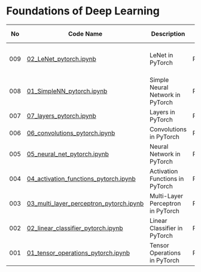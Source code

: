 # Foundations of Deep Learning

| No | Code Name | Description | Tech Stack | Done | Parent Folder | Comments | 
| -- | --------- | ----------- | ---------- | ---- | :------------ | :------- | 
| 009 | [02_LeNet_pytorch.ipynb](/02-Convolutional-Neural-Networks/02_LeNet_pytorch.ipynb) | LeNet in PyTorch | PyTorch | ⬜ | [02 Convolutional Neural Networks](/02-Convolutional-Neural-Networks) |  | 
| 008 | [01_SimpleNN_pytorch.ipynb](/02-Convolutional-Neural-Networks/01_SimpleNN_pytorch.ipynb) | Simple Neural Network in PyTorch | PyTorch | ✔️ | [02 Convolutional Neural Networks](/02-Convolutional-Neural-Networks) |  | 
| 007 | [07_layers_pytorch.ipynb](/01-Basics/07_layers_pytorch.ipynb) | Layers in PyTorch | PyTorch | ⬜ | [01 Basics](/01-Basics) |  | 
| 006 | [06_convolutions_pytorch.ipynb](/01-Basics/06_convolutions_pytorch.ipynb) | Convolutions in PyTorch | PyTorch | ✔️ | [01 Basics](/01-Basics) |  | 
| 005 | [05_neural_net_pytorch.ipynb](/01-Basics/05_neural_net_pytorch.ipynb) | Neural Network in PyTorch | PyTorch | ✔️ | [01 Basics](/01-Basics) |  | 
| 004 | [04_activation_functions_pytorch.ipynb](/01-Basics/04_activation_functions_pytorch.ipynb) | Activation Functions in PyTorch | PyTorch | ✔️ | [01 Basics](/01-Basics) |  | 
| 003 | [03_multi_layer_perceptron_pytorch.ipynb](/01-Basics/03_multi_layer_perceptron_pytorch.ipynb) | Multi-Layer Perceptron in PyTorch | PyTorch | ✔️ | [01 Basics](/01-Basics) |  | 
| 002 | [02_linear_classifier_pytorch.ipynb](/01-Basics/02_linear_classifier_pytorch.ipynb) | Linear Classifier in PyTorch | PyTorch | ✔️ | [01 Basics](/01-Basics) |  | 
| 001 | [01_tensor_operations_pytorch.ipynb](/01-Basics/01_tensor_operations_pytorch.ipynb) | Tensor Operations in PyTorch | PyTorch | ✔️ | [01 Basics](/01-Basics) |  | 
